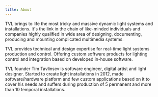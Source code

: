 ```yaml
---
title: About
---
```


TVL brings to life the most tricky and massive dynamic light systems and installations.
It's the link in the chain of like-minded individuals and companies highly qualified in wide area of designing, documenting, producing and mounting complicated multimedia systems.

TVL provides technical and design expertise for real-time light systems production and control. Offering custom software products for lighting control and integration based on developed in-house software.

TVL founder Tim Tavlinsev is software engineer, digital artist and light designer. Started to create light installations in 2012, made software/hardware platform and few custom applications based on it to cover his needs and suffers during production of 5 permanent and more than 10 temporal installations.
